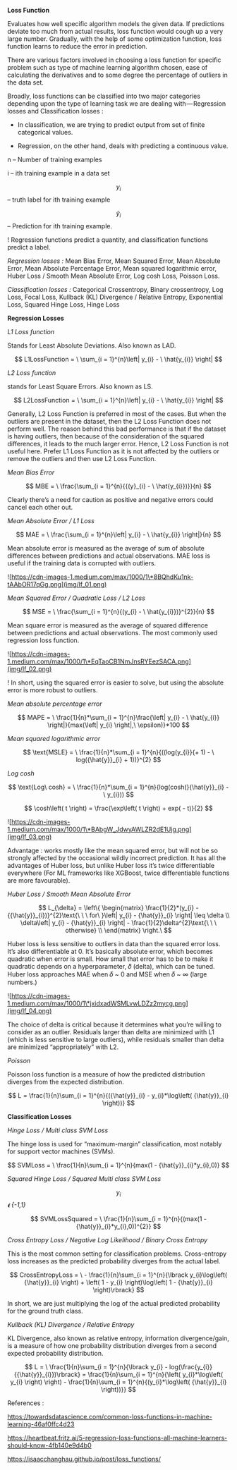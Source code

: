 **Loss Function**

Evaluates how well specific algorithm models the given data. If predictions
deviate too much from actual results, loss function would cough up a very large
number. Gradually, with the help of some optimization function, loss function
learns to reduce the error in prediction.

There are various factors involved in choosing a loss function for specific
problem such as type of machine learning algorithm chosen, ease of calculating
the derivatives and to some degree the percentage of outliers in the data set.

Broadly, loss functions can be classified into two major categories depending
upon the type of learning task we are dealing with — Regression losses and
Classification losses :

-   In classification, we are trying to predict output from set of finite
    categorical values.

-   Regression, on the other hand, deals with predicting a continuous value.

n – Number of training examples

i – ith training example in a data set

$$y_{i}$$ – truth label for ith training example

$${\hat{y}}_{i}$$ – Prediction for ith training example.

! Regression functions predict a quantity, and classification functions predict
a label.

*Regression losses :* Mean Bias Error, Mean Squared Error, Mean Absolute Error,
Mean Absolute Percentage Error, Mean squared logarithmic error, Huber Loss /
Smooth Mean Absolute Error, Log cosh Loss, Poisson Loss.

*Classification losses :* Categorical Crossentropy, Binary crossentropy, Log
Loss, Focal Loss, Kullback (KL) Divergence / Relative Entropy, Exponential Loss,
Squared Hinge Loss, Hinge Loss

**Regression Losses**

*L1 Loss function*

Stands for Least Absolute Deviations. Also known as LAD.

$$
L1LossFunction = \ \sum_{i = 1}^{n}\left| y_{i} - \ \hat{y_{i}} \right|
$$

*L2 Loss function*

stands for Least Square Errors. Also known as LS.

$$
L2LossFunction = \ \sum_{i = 1}^{n}\left| y_{i} - \ \hat{y_{i}} \right|
$$

Generally, L2 Loss Function is preferred in most of the cases. But when the
outliers are present in the dataset, then the L2 Loss Function does not perform
well. The reason behind this bad performance is that if the dataset is having
outliers, then because of the consideration of the squared differences, it leads
to the much larger error. Hence, L2 Loss Function is not useful here. Prefer L1
Loss Function as it is not affected by the outliers or remove the outliers and
then use L2 Loss Function.

*Mean Bias Error*

$$
MBE = \ \frac{\sum_{i = 1}^{n}{{(y}_{i} - \ \hat{y_{i}})}}{n}
$$

Clearly there’s a need for caution as positive and negative errors could cancel
each other out.

*Mean Absolute Error / L1 Loss*

$$
MAE = \ \frac{\sum_{i = 1}^{n}\left| y_{i} - \ \hat{y_{i}} \right|}{n}
$$

Mean absolute error is measured as the average of sum of absolute differences
between predictions and actual observations. MAE loss is useful if the training
data is corrupted with outliers.

![https://cdn-images-1.medium.com/max/1000/1\*8BQhdKu1nk-tAAbOR17qGg.png](img/lf_01.png)

*Mean Squared Error / Quadratic Loss / L2 Loss*

$$
MSE = \ \frac{\sum_{i = 1}^{n}{(y_{i} - \ \hat{y_{i}})}^{2}}{n}
$$

Mean square error is measured as the average of squared difference between
predictions and actual observations. The most commonly used regression loss
function.

![https://cdn-images-1.medium.com/max/1000/1\*EqTaoCB1NmJnsRYEezSACA.png](img/lf_02.png)

! In short, using the squared error is easier to solve, but using the absolute
error is more robust to outliers.

*Mean absolute percentage error*

$$
MAPE = \ \frac{1}{n}*\sum_{i = 1}^{n}\frac{\left| y_{i} - \ \hat{y_{i}} \right|}{max(\left| y_{i} \right|,\ \epsilon)}*100
$$

*Mean squared logarithmic error*

$$
\text{MSLE} = \ \frac{1}{n}*\sum_{i = 1}^{n}{((log(y_{i}}{+ 1) - \ log({\hat{y}}_{i} + 1))}^{2}
$$

*Log cosh*

$$
\text{Log\ cosh} = \ \frac{1}{n}*\sum_{i = 1}^{n}{log(cosh(}{\hat{y}}_{i} - \ y_{i}))
$$

$$
\cosh\left( t \right) = \frac{\exp\left( t \right) + exp( - t)}{2}
$$

![https://cdn-images-1.medium.com/max/1000/1\*BAbgW_JdwyAWLZR2dE1Ujg.png](img/lf_03.png)

Advantage : works mostly like the mean squared error, but will not be so
strongly affected by the occasional wildly incorrect prediction. It has all the
advantages of Huber loss, but unlike Huber loss it’s twice differentiable
everywhere (For ML frameworks like XGBoost, twice differentiable functions are
more favourable).

*Huber Loss / Smooth Mean Absolute Error*

$$
L_{\delta} = \left\{ \begin{matrix}
\frac{1}{2}*(y_{i} - {{\hat{y}}_{i})}^{2}\text{\ \ \ for\ }\left| y_{i} - {\hat{y}}_{i} \right| \leq \delta \\
\delta\left| y_{i} - {\hat{y}}_{i} \right| - \frac{1}{2}\delta^{2}\text{\ \ \ otherwise} \\
\end{matrix} \right.\ 
$$

Huber loss is less sensitive to outliers in data than the squared error loss.
It’s also differentiable at 0. It’s basically absolute error, which becomes
quadratic when error is small. How small that error has to be to make it
quadratic depends on a hyperparameter, 𝛿 (delta), which can be tuned. Huber loss
approaches MAE when 𝛿 \~ 0 and MSE when 𝛿 \~ ∞ (large numbers.)

![https://cdn-images-1.medium.com/max/1000/1\*jxidxadWSMLvwLDZz2mycg.png](img/lf_04.png)

The choice of delta is critical because it determines what you’re willing to
consider as an outlier. Residuals larger than delta are minimized with L1 (which
is less sensitive to large outliers), while residuals smaller than delta are
minimized “appropriately” with L2.

*Poisson*

Poisson loss function is a measure of how the predicted distribution diverges
from the expected distribution.

$$
L = \frac{1}{n}\sum_{i = 1}^{n}{({\hat{y}}_{i} - y_{i}*\log\left( {\hat{y}}_{i} \right))}
$$

**Classification Losses**

*Hinge Loss / Multi class SVM Loss*

The hinge loss is used for “maximum-margin” classification, most notably for
support vector machines (SVMs).

$$
SVMLoss = \ \frac{1}{n}\sum_{i = 1}^{n}{max(1 - {\hat{y}}_{i}*y_{i},0)}
$$

*Squared Hinge Loss / Squared Multi class SVM Loss*

$$y_{i}$$*𝛜 {-1,1}*

$$
SVMLossSquared = \ \frac{1}{n}\sum_{i = 1}^{n}{(max(1 - {\hat{y}}_{i}*y_{i},0))^{2}}
$$

*Cross Entropy Loss / Negative Log Likelihood / Binary Cross Entropy*

This is the most common setting for classification problems. Cross-entropy loss
increases as the predicted probability diverges from the actual label.

$$
CrossEntropyLoss = \  - \frac{1}{n}\sum_{i = 1}^{n}{\lbrack y_{i}\log\left( {\hat{y}}_{i} \right) + \left( 1 - y_{i} \right)\log\left( 1 - {\hat{y}}_{i} \right)\rbrack}
$$

In short, we are just multiplying the log of the actual predicted probability
for the ground truth class.

*Kullback (KL) Divergence / Relative Entropy*

KL Divergence, also known as relative entropy, information divergence/gain, is a
measure of how one probability distribution diverges from a second expected
probability distribution.

$$
L = \ \frac{1}{n}\sum_{i = 1}^{n}{\lbrack y_{i} - log(\frac{y_{i}}{{\hat{y}}_{i}})\rbrack} = \frac{1}{n}\sum_{i = 1}^{n}{\left( y_{i}*\log\left( y_{i} \right) \right) - \frac{1}{n}\sum_{i = 1}^{n}{(y_{i}*\log\left( {\hat{y}}_{i} \right))}}
$$

References :

<https://towardsdatascience.com/common-loss-functions-in-machine-learning-46af0ffc4d23>

<https://heartbeat.fritz.ai/5-regression-loss-functions-all-machine-learners-should-know-4fb140e9d4b0>

<https://isaacchanghau.github.io/post/loss_functions/>
